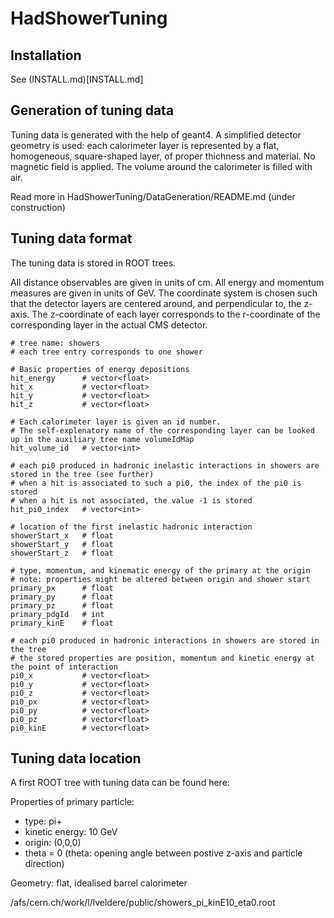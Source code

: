 # HadShowerTuning

## Installation

See (INSTALL.md)[INSTALL.md]

## Generation of tuning data

Tuning data is generated with the help of geant4.
A simplified detector geometry is used:
each calorimeter layer is represented by a 
flat, homogeneous, square-shaped layer, 
of proper thichness and material.
No magnetic field is applied.
The volume around the calorimeter is filled with air.

Read more in HadShowerTuning/DataGeneration/README.md (under construction)

## Tuning data format

The tuning data is stored in ROOT trees.

All distance observables are given in units of cm.
All energy and momentum measures are given in units of GeV.
The coordinate system is chosen such that the detector layers
are centered around, and perpendicular to, the z-axis.
The z-coordinate of each layer corresponds to the r-coordinate of the corresponding layer in the actual CMS detector.

```
# tree name: showers
# each tree entry corresponds to one shower

# Basic properties of energy depositions
hit_energy      # vector<float>
hit_x           # vector<float>
hit_y           # vector<float>
hit_z           # vector<float>

# Each calorimeter layer is given an id number.
# The self-explenatory name of the corresponding layer can be looked up in the auxiliary tree name volumeIdMap
hit_volume_id   # vector<int>  

# each pi0 produced in hadronic inelastic interactions in showers are stored in the tree (see further)
# when a hit is associated to such a pi0, the index of the pi0 is stored
# when a hit is not associated, the value -1 is stored
hit_pi0_index   # vector<int>

# location of the first inelastic hadronic interaction
showerStart_x   # float
showerStart_y   # float
showerStart_z   # float

# type, momentum, and kinematic energy of the primary at the origin
# note: properties might be altered between origin and shower start
primary_px      # float
primary_py      # float
primary_pz      # float
primary_pdgId   # int
primary_kinE    # float

# each pi0 produced in hadronic interactions in showers are stored in the tree
# the stored properties are position, momentum and kinetic energy at the point of interaction
pi0_x           # vector<float>
pi0_y           # vector<float>
pi0_z           # vector<float>
pi0_px          # vector<float>
pi0_py          # vector<float>
pi0_pz          # vector<float>
pi0_kinE        # vector<float>
```

## Tuning data location

A first ROOT tree with tuning data can be found here:

Properties of primary particle:
   * type: pi+
   * kinetic energy: 10 GeV
   * origin: (0,0,0)
   * theta = 0 (theta: opening angle between postive z-axis and particle direction) 

Geometry: flat, idealised barrel calorimeter

/afs/cern.ch/work/l/lveldere/public/showers_pi_kinE10_eta0.root









